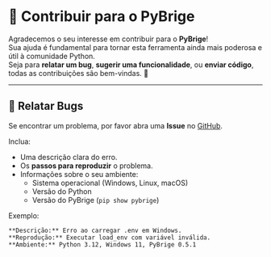 # 🤝 Contribuir para o PyBrige

Agradecemos o seu interesse em contribuir para o **PyBrige**!  
Sua ajuda é fundamental para tornar esta ferramenta ainda mais poderosa e útil à comunidade Python.  
Seja para **relatar um bug**, **sugerir uma funcionalidade**, ou **enviar código**, todas as contribuições são bem-vindas. 💪

---

## 🐛 Relatar Bugs

Se encontrar um problema, por favor abra uma **Issue** no [GitHub](https://github.com/juliobrige/pybrige/issues).

Inclua:
- Uma descrição clara do erro.  
- Os **passos para reproduzir** o problema.  
- Informações sobre o seu ambiente:
  - Sistema operacional (Windows, Linux, macOS)  
  - Versão do Python  
  - Versão do PyBrige (`pip show pybrige`)

Exemplo:
```text
**Descrição:** Erro ao carregar .env em Windows.
**Reprodução:** Executar load_env com variável inválida.
**Ambiente:** Python 3.12, Windows 11, PyBrige 0.5.1
